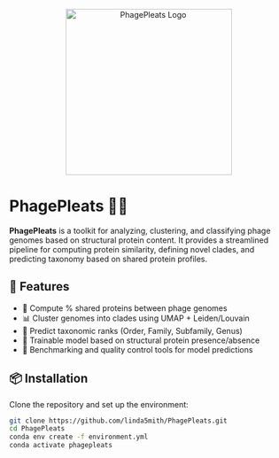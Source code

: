 <p align="center">
  <img src="docs/phagepleats_logo.png" alt="PhagePleats Logo" width="300"/>
</p>

# PhagePleats 🧵🦠

**PhagePleats** is a toolkit for analyzing, clustering, and classifying phage genomes based on structural protein content. It provides a streamlined pipeline for computing protein similarity, defining novel clades, and predicting taxonomy based on shared protein profiles.

## 🚀 Features

- 🧬 Compute % shared proteins between phage genomes
- 📊 Cluster genomes into clades using UMAP + Leiden/Louvain
- 🔬 Predict taxonomic ranks (Order, Family, Subfamily, Genus)
- 🧠 Trainable model based on structural protein presence/absence
- 🧪 Benchmarking and quality control tools for model predictions

## 📦 Installation

Clone the repository and set up the environment:

```bash
git clone https://github.com/linda5mith/PhagePleats.git
cd PhagePleats
conda env create -f environment.yml
conda activate phagepleats
